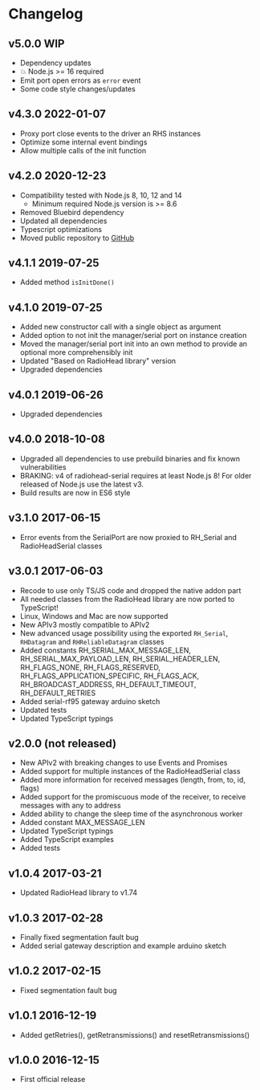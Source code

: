 # Changelog

## v5.0.0 WIP

- Dependency updates
- 💥 Node.js >= 16 required
- Emit port open errors as `error` event
- Some code style changes/updates

## v4.3.0 2022-01-07

- Proxy port close events to the driver an RHS instances
- Optimize some internal event bindings
- Allow multiple calls of the init function

## v4.2.0 2020-12-23

- Compatibility tested with Node.js 8, 10, 12 and 14
  - Minimum required Node.js version is >= 8.6
- Removed Bluebird dependency
- Updated all dependencies
- Typescript optimizations
- Moved public repository to [GitHub](https://github.com/crycode-de/node-radiohead-serial)

## v4.1.1 2019-07-25

- Added method `isInitDone()`

## v4.1.0 2019-07-25

- Added new constructor call with a single object as argument
- Added option to not init the manager/serial port on instance creation
- Moved the manager/serial port init into an own method to provide an optional more comprehensibly init
- Updated "Based on RadioHead library" version
- Upgraded dependencies

## v4.0.1 2019-06-26

- Upgraded dependencies

## v4.0.0 2018-10-08

- Upgraded all dependencies to use prebuild binaries and fix known vulnerabilities
- BRAKING: v4 of radiohead-serial requires at least Node.js 8! For older released of Node.js use the latest v3.
- Build results are now in ES6 style

## v3.1.0 2017-06-15

- Error events from the SerialPort are now proxied to RH_Serial and RadioHeadSerial classes

## v3.0.1 2017-06-03

- Recode to use only TS/JS code and dropped the native addon part
- All needed classes from the RadioHead library are now ported to TypeScript!
- Linux, Windows and Mac are now supported
- New APIv3 mostly compatible to APIv2
- New advanced usage possibility using the exported `RH_Serial`, `RHDatagram` and `RHReliableDatagram` classes
- Added constants RH_SERIAL_MAX_MESSAGE_LEN, RH_SERIAL_MAX_PAYLOAD_LEN, RH_SERIAL_HEADER_LEN, RH_FLAGS_NONE, RH_FLAGS_RESERVED, RH_FLAGS_APPLICATION_SPECIFIC, RH_FLAGS_ACK, RH_BROADCAST_ADDRESS, RH_DEFAULT_TIMEOUT, RH_DEFAULT_RETRIES
- Added serial-rf95 gateway arduino sketch
- Updated tests
- Updated TypeScript typings

## v2.0.0 (not released)

- New APIv2 with breaking changes to use Events and Promises
- Added support for multiple instances of the RadioHeadSerial class
- Added more information for received messages (length, from, to, id, flags)
- Added support for the promiscuous mode of the receiver, to receive messages with any to address
- Added ability to change the sleep time of the asynchronous worker
- Added constant MAX_MESSAGE_LEN
- Updated TypeScript typings
- Added TypeScript examples
- Added tests

## v1.0.4 2017-03-21

- Updated RadioHead library to v1.74

## v1.0.3 2017-02-28

- Finally fixed segmentation fault bug
- Added serial gateway description and example arduino sketch

## v1.0.2 2017-02-15

- Fixed segmentation fault bug

## v1.0.1 2016-12-19

- Added getRetries(), getRetransmissions() and resetRetransmissions()

## v1.0.0 2016-12-15

- First official release
